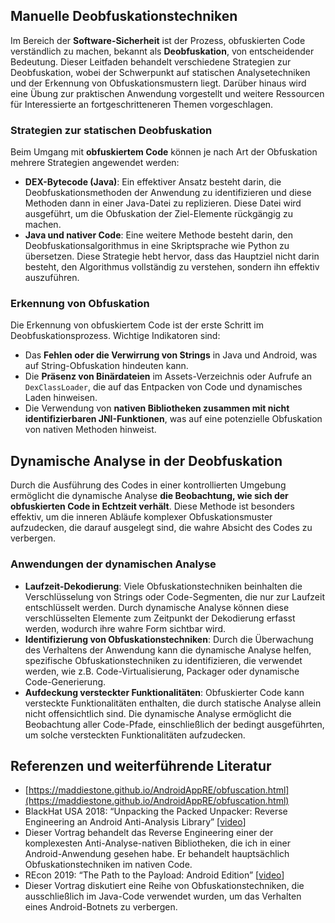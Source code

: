 ## Manuelle **Deobfuskationstechniken**

Im Bereich der **Software-Sicherheit** ist der Prozess, obfuskierten Code verständlich zu machen, bekannt als **Deobfuskation**, von entscheidender Bedeutung. Dieser Leitfaden behandelt verschiedene Strategien zur Deobfuskation, wobei der Schwerpunkt auf statischen Analysetechniken und der Erkennung von Obfuskationsmustern liegt. Darüber hinaus wird eine Übung zur praktischen Anwendung vorgestellt und weitere Ressourcen für Interessierte an fortgeschritteneren Themen vorgeschlagen.

### **Strategien zur statischen Deobfuskation**

Beim Umgang mit **obfuskiertem Code** können je nach Art der Obfuskation mehrere Strategien angewendet werden:

- **DEX-Bytecode (Java)**: Ein effektiver Ansatz besteht darin, die Deobfuskationsmethoden der Anwendung zu identifizieren und diese Methoden dann in einer Java-Datei zu replizieren. Diese Datei wird ausgeführt, um die Obfuskation der Ziel-Elemente rückgängig zu machen.
- **Java und nativer Code**: Eine weitere Methode besteht darin, den Deobfuskationsalgorithmus in eine Skriptsprache wie Python zu übersetzen. Diese Strategie hebt hervor, dass das Hauptziel nicht darin besteht, den Algorithmus vollständig zu verstehen, sondern ihn effektiv auszuführen.

### **Erkennung von Obfuskation**

Die Erkennung von obfuskiertem Code ist der erste Schritt im Deobfuskationsprozess. Wichtige Indikatoren sind:

- Das **Fehlen oder die Verwirrung von Strings** in Java und Android, was auf String-Obfuskation hindeuten kann.
- Die **Präsenz von Binärdateien** im Assets-Verzeichnis oder Aufrufe an `DexClassLoader`, die auf das Entpacken von Code und dynamisches Laden hinweisen.
- Die Verwendung von **nativen Bibliotheken zusammen mit nicht identifizierbaren JNI-Funktionen**, was auf eine potenzielle Obfuskation von nativen Methoden hinweist.

## **Dynamische Analyse in der Deobfuskation**

Durch die Ausführung des Codes in einer kontrollierten Umgebung ermöglicht die dynamische Analyse **die Beobachtung, wie sich der obfuskierten Code in Echtzeit verhält**. Diese Methode ist besonders effektiv, um die inneren Abläufe komplexer Obfuskationsmuster aufzudecken, die darauf ausgelegt sind, die wahre Absicht des Codes zu verbergen.

### **Anwendungen der dynamischen Analyse**

- **Laufzeit-Dekodierung**: Viele Obfuskationstechniken beinhalten die Verschlüsselung von Strings oder Code-Segmenten, die nur zur Laufzeit entschlüsselt werden. Durch dynamische Analyse können diese verschlüsselten Elemente zum Zeitpunkt der Dekodierung erfasst werden, wodurch ihre wahre Form sichtbar wird.
- **Identifizierung von Obfuskationstechniken**: Durch die Überwachung des Verhaltens der Anwendung kann die dynamische Analyse helfen, spezifische Obfuskationstechniken zu identifizieren, die verwendet werden, wie z.B. Code-Virtualisierung, Packager oder dynamische Code-Generierung.
- **Aufdeckung versteckter Funktionalitäten**: Obfuskierter Code kann versteckte Funktionalitäten enthalten, die durch statische Analyse allein nicht offensichtlich sind. Die dynamische Analyse ermöglicht die Beobachtung aller Code-Pfade, einschließlich der bedingt ausgeführten, um solche versteckten Funktionalitäten aufzudecken.

## Referenzen und weiterführende Literatur
* [https://maddiestone.github.io/AndroidAppRE/obfuscation.html](https://maddiestone.github.io/AndroidAppRE/obfuscation.html)
* BlackHat USA 2018: “Unpacking the Packed Unpacker: Reverse Engineering an Android Anti-Analysis Library” \[[video](https://www.youtube.com/watch?v=s0Tqi7fuOSU)]
* Dieser Vortrag behandelt das Reverse Engineering einer der komplexesten Anti-Analyse-nativen Bibliotheken, die ich in einer Android-Anwendung gesehen habe. Er behandelt hauptsächlich Obfuskationstechniken im nativen Code.
* REcon 2019: “The Path to the Payload: Android Edition” \[[video](https://recon.cx/media-archive/2019/Session.005.Maddie_Stone.The_path_to_the_payload_Android_Edition-J3ZnNl2GYjEfa.mp4)]
* Dieser Vortrag diskutiert eine Reihe von Obfuskationstechniken, die ausschließlich im Java-Code verwendet wurden, um das Verhalten eines Android-Botnets zu verbergen.
